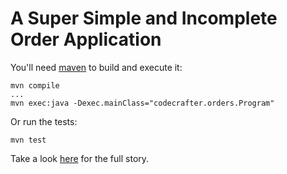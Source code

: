 A Super Simple and Incomplete Order Application
===============================================

You'll need [maven](http://maven.apache.org) to build and execute it:

    mvn compile
    ...
    mvn exec:java -Dexec.mainClass="codecrafter.orders.Program"

Or run the tests:

    mvn test

Take a look [here](http://codecrafter.blogspot.com/2012/03/some-oo-design.html) for the full story.
